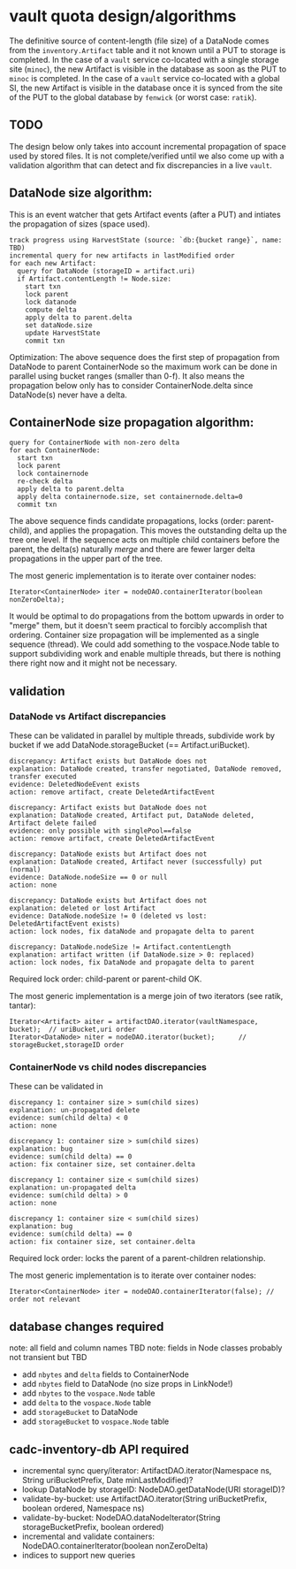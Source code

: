 # vault quota design/algorithms

The definitive source of content-length (file size) of a DataNode comes from the
`inventory.Artifact` table and it not known until a PUT to storage is completed.
In the case of a `vault` service co-located with a single storage site (`minoc`),
the new Artifact is visible in the database as soon as the PUT to `minoc` is
completed. In the case of a `vault` service co-located with a global SI, the new 
Artifact is visible in the database once it is synced from the site of the PUT to 
the global database by `fenwick` (or worst case: `ratik`).

## TODO
The design below only takes into account incremental propagation of space used 
by stored files. It is not complete/verified until we also come up with a validation
algorithm that can detect and fix discrepancies in a live `vault`.

## DataNode size algorithm:
This is an event watcher that gets Artifact events (after a PUT) and intiates the
propagation of sizes (space used).
```
track progress using HarvestState (source: `db:{bucket range}`, name: TBD)
incremental query for new artifacts in lastModified order
for each new Artifact:
  query for DataNode (storageID = artifact.uri)
  if Artifact.contentLength != Node.size:
    start txn
    lock parent
    lock datanode
    compute delta
    apply delta to parent.delta
    set dataNode.size
    update HarvestState
    commit txn
```
Optimization: The above sequence does the first step of propagation from DataNode to 
parent ContainerNode so the maximum work can be done in parallel using bucket ranges 
(smaller than 0-f). It also means the propagation below only has to consider 
ContainerNode.delta since DataNode(s) never have a delta.

## ContainerNode size propagation algorithm:
```
query for ContainerNode with non-zero delta
for each ContainerNode:
  start txn
  lock parent
  lock containernode
  re-check delta
  apply delta to parent.delta
  apply delta containernode.size, set containernode.delta=0
  commit txn
```
The above sequence finds candidate propagations, locks (order: parent-child), 
and applies the propagation. This moves the outstanding delta up the tree one level. If the
sequence acts on multiple child containers before the parent, the delta(s) naturally
_merge_ and there are fewer larger delta propagations in the upper part of the tree.

The most generic implementation is to iterate over container nodes:
```
Iterator<ContainerNode> iter = nodeDAO.containerIterator(boolean nonZeroDelta);
```
It would be optimal to do propagations from the bottom upwards in order to "merge" them,
but it doesn't seem practical to forcibly accomplish that ordering. Container size propagation 
will be implemented as a single sequence (thread). We could add something to the vospace.Node 
table to support subdividing work and enable multiple threads, but there is nothing there right 
now and it might not be necessary.

## validation

### DataNode vs Artifact discrepancies
These can be validated in parallel by multiple threads, subdivide work by bucket if we add
DataNode.storageBucket (== Artifact.uriBucket).

```
discrepancy: Artifact exists but DataNode does not
explanation: DataNode created, transfer negotiated, DataNode removed, transfer executed
evidence: DeletedNodeEvent exists
action: remove artifact, create DeletedArtifactEvent

discrepancy: Artifact exists but DataNode does not
explanation: DataNode created, Artifact put, DataNode deleted, Artifact delete failed
evidence: only possible with singlePool==false
action: remove artifact, create DeletedArtifactEvent

discrepancy: DataNode exists but Artifact does not 
explanation: DataNode created, Artifact never (successfully) put (normal)
evidence: DataNode.nodeSize == 0 or null
action: none

discrepancy: DataNode exists but Artifact does not
explanation: deleted or lost Artifact
evidence: DataNode.nodeSize != 0 (deleted vs lost: DeletedArtifactEvent exists)
action: lock nodes, fix dataNode and propagate delta to parent

discrepancy: DataNode.nodeSize != Artifact.contentLength
explanation: artifact written (if DataNode.size > 0: replaced)
action: lock nodes, fix DataNode and propagate delta to parent
```
Required lock order: child-parent or parent-child OK.

The most generic implementation is a merge join of two iterators (see ratik, tantar):
```
Iterator<Artifact> aiter = artifactDAO.iterator(vaultNamespace, bucket);  // uriBucket,uri order
Iterator<DataNode> niter = nodeDAO.iterator(bucket);      // storageBucket,storageID order 
```

### ContainerNode vs child nodes discrepancies
These can be validated in 
```
discrepancy 1: container size > sum(child sizes)
explanation: un-propagated delete
evidence: sum(child delta) < 0
action: none

discrepancy 1: container size > sum(child sizes)
explanation: bug
evidence: sum(child delta) == 0
action: fix container size, set container.delta

discrepancy 1: container size < sum(child sizes)
explanation: un-propagated delta
evidence: sum(child delta) > 0
action: none

discrepancy 1: container size < sum(child sizes)
explanation: bug
evidence: sum(child delta) == 0
action: fix container size, set container.delta
```
Required lock order: locks the parent of a parent-children relationship.

The most generic implementation is to iterate over container nodes:
```
Iterator<ContainerNode> iter = nodeDAO.containerIterator(false); // order not relevant
```

## database changes required
note: all field and column names TBD
note: fields in Node classes probably not transient but TBD
* add `nbytes` and `delta` fields to ContainerNode
* add `nbytes` field to DataNode (no size props in LinkNode!)
* add `nbytes` to the `vospace.Node` table
* add `delta` to the `vospace.Node` table
* add `storageBucket` to DataNode
* add `storageBucket` to `vospace.Node` table

## cadc-inventory-db API required
* incremental sync query/iterator: ArtifactDAO.iterator(Namespace ns, String uriBucketPrefix, Date minLastModified)?
* lookup DataNode by storageID: NodeDAO.getDataNode(URI storageID)?
* validate-by-bucket: use ArtifactDAO.iterator(String uriBucketPrefix, boolean ordered, Namespace ns)
* validate-by-bucket: NodeDAO.dataNodeIterator(String storageBucketPrefix, boolean ordered)
* incremental and validate containers: NodeDAO.containerIterator(boolean nonZeroDelta)
* indices to support new queries

